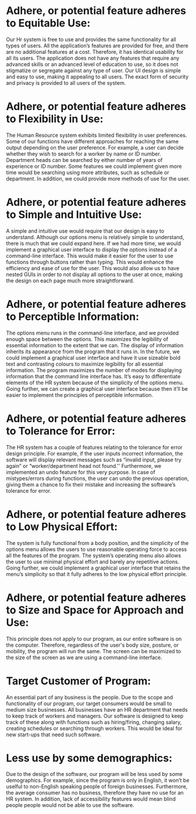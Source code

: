 # **Adhere, or potential feature adheres to Equitable Use:**
Our Hr system is free to use and provides the same functionality for all types of users. All the application’s features are provided for free, and there are no additional features at a cost. Therefore, it has identical usability for all its users. The application does not have any features that require 
any advanced skills or an advanced level of education to use, so it does not stigmatize or segregate against any type of user. Our UI design is simple and easy 
to use, making it appealing to all users. The exact form of security and privacy is provided to all users of the system.

# **Adhere, or potential feature adheres to Flexibility in Use:**
The Human Resource system exhibits limited flexibility in user preferences. Some of our functions have different approaches for reaching the same output 
depending on the user preference. For example, a user can decide whether they wish to search for a worker by name or ID number. Department heads can be searched 
by either number of years of experience or ID number.
Some features we could implement given more time would be searching using more attributes, such as schedule or department. In addition, we could provide more 
methods of use for the user.  

# **Adhere, or potential feature adheres to Simple and Intuitive Use:**
A simple and intuitive use would require that our design is easy to understand. Although our options menu is relatively simple to understand, there is much that 
we could expand here. If we had more time, we would implement a graphical user interface to display the options instead of a command-line interface. This would 
make it easier for the user to use functions through buttons rather than typing. This would enhance the efficiency and ease of use for the user.  This would also 
allow us to have nested GUIs in order to not display all options to the user at once, making the design on each page much more straightforward. 

# **Adhere, or potential feature adheres to Perceptible Information:**
The options menu runs in the command-line interface, and we provided enough space between the options. This maximizes the legibility of essential information to 
the extent that we can. The display of information inherits its appearance from the program that it runs in. In the future, we could implement a graphical user 
interface and have it use sizeable bold text and contrasting colours to maximize legibility for all essential information. The program maximizes the number of 
modes for displaying information that the command line interface has. It’s easy to differentiate elements of the HR system because of the simplicity of the 
options menu. Going further, we can create a graphical user interface because then it’ll be easier to implement the principles of perceptible information. 

# **Adhere, or potential feature adheres to Tolerance for Error:**
The HR system has a couple of features relating to the tolerance for error design principle. For example, if the user inputs incorrect information, the software 
will display relevant messages such as “invalid input, please try again” or “worker/department head not found.'' Furthermore, we implemented an undo feature for 
this very purpose. In case of mistypes/errors during functions, the user can undo the previous operation, giving them a chance to fix their mistake and 
increasing the software’s tolerance for error.

# **Adhere, or potential feature adheres to Low Physical Effort:**
The system is fully functional from a body position, and the simplicity of the options menu allows the users to use reasonable operating force to access all the 
features of the program. The system’s operating menu also allows the user to use minimal physical effort and barely any repetitive actions. Going further, we 
could implement a graphical user interface that retains the menu’s simplicity so that it fully adheres to the low physical effort principle.


# **Adhere, or potential feature adheres to Size and Space for Approach and Use:**
This principle does not apply to our program, as our entire software is on the computer. Therefore, regardless of the user's body size, posture, or mobility, the 
program will run the same. The screen can be maximized to the size of the screen as we are using a command-line interface.


# **Target Customer of Program:**
An essential part of any business is the people. Due to the scope and functionality of our program, our target consumers would be small to medium size businesses. All businesses have an HR department that needs to keep track of workers and managers. Our software is designed to keep track of these along with functions such as hiring/firing, changing salary, creating schedules or searching through workers. This would be ideal for new start-ups that need such software.


# **Less use by some demographics:**
Due to the design of the software, our program will be less used by some demographics. For example, since the program is only in English, it won’t be uselful to non-English speaking people of foreign businesses. Furthermore, the average consumer has no business, therefore they have no use for an HR system. In addition, lack of accessibility features would mean blind people people would not be able to use the software.
